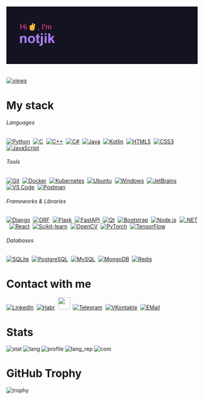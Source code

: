 ###### [![image](header.png)](https://github.com/notjik)
###### [![views](https://komarev.com/ghpvc/?username=notjik&color=fe428e&style=flat)](https://komarev.com/ghpvc/?username=notjik&color=bf91f3&style=flat)


# My stack

###### Languages
<p class="languages">
  <!-- Python -->
  <a href="https://python.org/"><img height="32" width="32" src="https://cdn.jsdelivr.net/gh/devicons/devicon/icons/python/python-original.svg" alt="Python"/></a>&nbsp;
  <!-- C -->
  <a href="https://iso.org/standard/74528.html"><img height="32" width="32" src="https://cdn.jsdelivr.net/gh/devicons/devicon/icons/c/c-original.svg" alt="C"/></a>&nbsp;
  <!-- C++ -->
  <a href="https://isocpp.org/"><img height="32" width="32" src="https://cdn.jsdelivr.net/gh/devicons/devicon/icons/cplusplus/cplusplus-original.svg" alt="C++"/></a>&nbsp;
  <!-- C# -->
  <a href="https://dotnet.microsoft.com/"><img height="32" width="32" src="https://cdn.jsdelivr.net/gh/devicons/devicon/icons/csharp/csharp-original.svg" alt="C#"/></a>&nbsp;
  <!-- Java -->
  <a href="https://java.com/"><img height="32" width="32" src="https://cdn.jsdelivr.net/gh/devicons/devicon/icons/java/java-original.svg" alt="Java"/></a>&nbsp;
  <!-- Kotlin -->
  <a href="https://kotlinlang.org/"><img height="32" width="32" src="https://cdn.jsdelivr.net/gh/devicons/devicon/icons/kotlin/kotlin-original.svg" alt="Kotlin"/></a>&nbsp;
  <!-- HTML5 -->
  <a href="https://www.w3.org/html/"><img height="32" width="32" src="https://cdn.jsdelivr.net/gh/devicons/devicon/icons/html5/html5-original.svg" alt="HTML5"/></a>&nbsp;
  <!-- CSS3 -->
  <a href="https://www.w3.org/Style/CSS/"><img height="32" width="32" src="https://cdn.jsdelivr.net/gh/devicons/devicon/icons/css3/css3-original.svg" alt="CSS3"/></a>&nbsp;
  <!-- JavaScript -->
  <a href="https://developer.mozilla.org/en-US/docs/Web/JavaScript"><img height="32" width="32" src="https://cdn.jsdelivr.net/gh/devicons/devicon/icons/javascript/javascript-original.svg" alt="JavaScript"/></a>&nbsp;
</p>

###### Tools
<p class="tools">
  <!-- Git -->
  <a href="https://git-scm.com/"><img height="32" width="32" src="https://cdn.jsdelivr.net/gh/devicons/devicon/icons/git/git-original.svg" alt="Git"/></a>&nbsp;
  <!-- Docker -->
  <a href="https://docker.com/"><img height="32" width="32" src="https://cdn.jsdelivr.net/gh/devicons/devicon/icons/docker/docker-original.svg" alt="Docker"/></a>&nbsp;
  <!-- Kubernetes -->
  <a href="https://kubernetes.io/"><img height="32" width="32" src="https://cdn.jsdelivr.net/gh/devicons/devicon/icons/kubernetes/kubernetes-original.svg" alt="Kubernetes"/></a>&nbsp;
  <!-- Ubuntu -->
  <a href="https://ubuntu.com/"><img height="32" width="32" src="https://cdn.jsdelivr.net/gh/devicons/devicon/icons/ubuntu/ubuntu-original.svg" alt="Ubuntu"/></a>&nbsp;
  <!-- Windows -->
  <a href="https://www.microsoft.com/windows"><img height="32" width="32" src="https://cdn.jsdelivr.net/gh/devicons/devicon/icons/windows8/windows8-original.svg" alt="Windows"/></a>&nbsp;
  <!-- JetBrains -->
  <a href="https://jetbrains.com/"><img height="32" width="32" src="https://cdn.jsdelivr.net/gh/devicons/devicon/icons/jetbrains/jetbrains-original.svg" alt="JetBrains"/></a>&nbsp;
  <!-- Visual Studio Code -->
  <a href="https://code.visualstudio.com/"><img height="32" width="32" src="https://cdn.jsdelivr.net/gh/devicons/devicon/icons/vscode/vscode-original.svg" alt="VS Code"/></a>&nbsp;
  <!-- Postman -->
  <a href="https://postman.com/"><img height="32" width="32" src="https://cdn.jsdelivr.net/gh/devicons/devicon/icons/vscode/vscode-original.svg" alt="Postman"/></a>&nbsp;
</p>

###### Frameworks & Libraries
<p class="frameworks">
  <!-- Django -->
  <a href="https://djangoproject.com/"><img height="32" width="32" src="https://cdn.jsdelivr.net/gh/devicons/devicon/icons/django/django-plain.svg" alt="Django"/></a>&nbsp;
  <!-- Django REST Framework (DRF) -->
  <a href="https://www.django-rest-framework.org/"><img height="32" width="32" src="https://cdn.jsdelivr.net/gh/devicons/devicon/icons/djangorest/djangorest-original.svg" alt="DRF"/></a>&nbsp;
  <!-- Flask -->
  <a href="https://flask.palletsprojects.com/"><img height="32" width="32" src="https://cdn.jsdelivr.net/gh/devicons/devicon/icons/flask/flask-original.svg" alt="Flask"/></a>&nbsp;
  <!-- FastAPI -->
  <a href="https://fastapi.tiangolo.com/"><img height="32" width="32" src="https://cdn.jsdelivr.net/gh/devicons/devicon/icons/fastapi/fastapi-original.svg" alt="FastAPI"/></a>&nbsp;
  <!-- Qt (для PyQT) -->
  <a href="https://qt.io/"><img height="32" width="32" src="https://cdn.jsdelivr.net/gh/devicons/devicon/icons/qt/qt-original.svg" alt="Qt"/></a>&nbsp;
  <!-- Bootstrap -->
  <a href="https://getbootstrap.com/"><img height="32" width="32" src="https://cdn.jsdelivr.net/gh/devicons/devicon/icons/bootstrap/bootstrap-original.svg" alt="Bootstrap"/></a>&nbsp;
  <!-- Node.js -->
  <a href="https://nodejs.org/"><img height="32" width="32" src="https://cdn.jsdelivr.net/gh/devicons/devicon/icons/nodejs/nodejs-original.svg" alt="Node.js"/></a>&nbsp;
  <!-- .NET Framework -->
  <a href="https://dotnet.microsoft.com/"><img height="32" width="32" src="https://cdn.jsdelivr.net/gh/devicons/devicon/icons/dot-net/dot-net-original.svg" alt=".NET"/></a>&nbsp;
  <!-- React -->
  <a href="https://react.dev/"><img height="32" width="32" src="https://cdn.jsdelivr.net/gh/devicons/devicon/icons/react/react-original.svg" alt="React"/></a>&nbsp;
  <!-- Scikit-learn -->
  <a href="https://scikit-learn.org/"><img height="32" width="32" src="https://cdn.jsdelivr.net/gh/devicons/devicon/icons/scikitlearn/scikitlearn-original.svg" alt="Scikit-learn"/></a>&nbsp;
  <!-- OpenCV -->
  <a href="https://opencv.org/"><img height="32" width="32" src="https://cdn.jsdelivr.net/gh/devicons/devicon/icons/opencv/opencv-original.svg" alt="OpenCV"/></a>&nbsp;
  <!-- PyTorch -->
  <a href="https://pytorch.org/"><img height="32" width="32" src="https://cdn.jsdelivr.net/gh/devicons/devicon/icons/pytorch/pytorch-original.svg" alt="PyTorch"/></a>&nbsp;
  <!-- TensorFlow -->
  <a href="https://tensorflow.org/"><img height="32" width="32" src="https://cdn.jsdelivr.net/gh/devicons/devicon/icons/tensorflow/tensorflow-original.svg" alt="TensorFlow"/></a>&nbsp;
</p>

###### Databases
<p class="databases">
  <!-- SQLite -->
  <a href="https://sqlite.org/"><img height="32" width="32" src="https://cdn.jsdelivr.net/gh/devicons/devicon/icons/sqlite/sqlite-original.svg" alt="SQLite"/></a>&nbsp;
  <!-- PostgreSQL -->
  <a href="https://postgresql.org/"><img height="32" width="32" src="https://cdn.jsdelivr.net/gh/devicons/devicon/icons/postgresql/postgresql-original.svg" alt="PostgreSQL"/></a>&nbsp;
  <!-- MySQL -->
  <a href="https://mysql.com/"><img height="32" width="32" src="https://cdn.jsdelivr.net/gh/devicons/devicon/icons/mysql/mysql-original.svg" alt="MySQL"/></a>&nbsp;
  <!-- MongoDB -->
  <a href="https://mongodb.com/"><img height="32" width="32" src="https://cdn.jsdelivr.net/gh/devicons/devicon/icons/mongodb/mongodb-original.svg" alt="MongoDB"/></a>&nbsp;
  <!-- Redis -->
  <a href="https://redis.io/"><img height="32" width="32" src="https://cdn.jsdelivr.net/gh/devicons/devicon/icons/redis/redis-original.svg" alt="Redis"/></a>&nbsp;
</p>


# Contact with me
<p class="contacts">
  <a href="https://linkedin.com/in/notjik"><img height="32" width="32" src="https://linkedin.com/favicon.ico" alt="LinkedIn"/></a>&nbsp;
  <a href="https://habr.com/users/notjik"><img height="32" width="32" src="https://habr.com/favicon.ico"  alt="Habr"/></a>&nbsp;
  <a href="https://gitlab.com/notjik"><img height="32" width="32" src="https://gitlab.com/favicon.ico"/></a>&nbsp;
  <a href="https://t.me/notjik/"><img height="32" width="32" src="https://telegram.org/favicon.ico" alt="Telegram"/></a>&nbsp;
  <a href="https://vk.com/notjik"><img height="32" width="32" src="https://vk.com/favicon.ico" alt="VKontakte"/></a>&nbsp;
  <a href="mailto:notjik@ro.ru?subject=#FromGitHub "><img height="32" width="32" src="https://mail.ru/favicon.ico" alt="EMail"/></a>&nbsp;
</p>

# Stats
![stat](https://github-readme-stats.vercel.app/api?username=notjik&show_icons=true&theme=radical&hide_border=true&text_bold=false)
![lang](https://github-readme-stats.vercel.app/api/top-langs/?username=notjik&layout=compact&theme=radical&hide_border=true&text_bold=false&langs_count=8)
![profile](https://github-profile-summary-cards.vercel.app/api/cards/profile-details?username=notjik&theme=radical)
![lang_rep](https://github-profile-summary-cards.vercel.app/api/cards/repos-per-language?username=notjik&theme=radical)
![com](https://github-profile-summary-cards.vercel.app/api/cards/productive-time?username=notjik&theme=radical&utcOffset=5)



# GitHub Trophy
![trophy](https://github-profile-trophy.vercel.app/?username=notjik&theme=radical&no-frame=true&margin-w=10)

